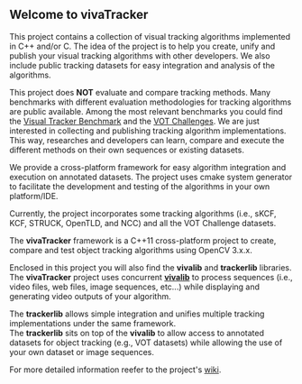 ## Welcome to vivaTracker

This project contains a collection of visual tracking algorithms implemented in C++ and/or C. 
The idea of the project is to help you create, unify and publish your visual tracking algorithms with other developers. 
We also include public tracking datasets for easy integration and analysis of the algorithms. 


This project does **NOT** evaluate and compare tracking methods. Many benchmarks with different evaluation methodologies for tracking algorithms are public available.
Among the most relevant benchmarks you could find the [Visual Tracker Benchmark](https://sites.google.com/site/trackerbenchmark/benchmarks/v10) and the [VOT Challenges](http://www.votchallenge.net).
We are just interested in collecting and publishing tracking algorithm implementations.
This way, researches and developers can learn, compare and execute the different methods on their own sequences or existing datasets. 
 
We provide a cross-platform framework for easy algorithm integration and execution on annotated datasets. The project uses cmake system generator to facilitate the development and testing of the algorithms in your own platform/IDE.

Currently, the project incorporates some tracking algorithms (i.e., sKCF, KCF, STRUCK, OpenTLD, and NCC) and all the VOT Challenge datasets.

The **vivaTracker** framework is a C++11 cross-platform project to create, compare and test object tracking algorithms using OpenCV 3.x.x. 

Enclosed in this project you will also find the **vivalib**  and **trackerlib** libraries.
The **vivaTracker** project uses concurrent [**vivalib**](https://github.com/asolis/vivaVideo/wiki) 
to process sequences (i.e., video files, web files, image sequences, etc...) while displaying and generating video outputs of your algorithm. 

The **trackerlib** allows simple integration and unifies multiple tracking implementations under the same framework.  
The **trackerlib** sits on top of the **vivalib** to allow access to annotated datasets for object tracking (e.g., VOT datasets) while allowing 
the use of your own dataset or image sequences. 
 
For more detailed information reefer to the project's  [wiki](https://github.com/asolis/vivaTracker/wiki).

